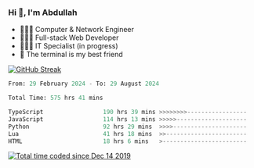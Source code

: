 <h3>Hi 👋, I'm Abdullah</h3>

- 👷🏼‍♂️ Computer & Network Engineer
- 👨🏻‍💻 Full-stack Web Developer
- 👨🏻‍💻 IT Specialist (in progress)
- 🖤 The terminal is my best friend

[![GitHub Streak](https://streak-stats.demolab.com?user=al3bad&theme=transparent&date_format=j%20M%5B%20Y%5D)](https://git.io/streak-stats)

<!--START_SECTION:waka-->

```python
From: 29 February 2024 - To: 29 August 2024

Total Time: 575 hrs 41 mins

TypeScript                 190 hrs 39 mins >>>>>>>>-----------------   32.97 %
JavaScript                 114 hrs 13 mins >>>>>--------------------   19.75 %
Python                     92 hrs 29 mins  >>>>---------------------   15.99 %
Lua                        41 hrs 18 mins  >>-----------------------   07.14 %
HTML                       18 hrs 6 mins   >------------------------   03.13 %
```

<!--END_SECTION:waka-->

<p>
  <a href="https://wakatime.com/@ce2a2aac-0d6b-4d65-b864-8a4bcaf12967"><img src="https://wakatime.com/badge/user/ce2a2aac-0d6b-4d65-b864-8a4bcaf12967.svg" alt="Total time coded since Dec 14 2019" /></a>
</p>
